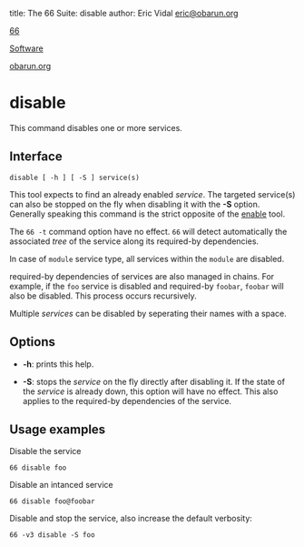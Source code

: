 title: The 66 Suite: disable
author: Eric Vidal <eric@obarun.org>

[66](index.html)

[Software](https://web.obarun.org/software)

[obarun.org](https://web.obarun.org)

# disable

This command disables one or more services.

## Interface

```
disable [ -h ] [ -S ] service(s)
```

This tool expects to find an already enabled *service*. The targeted service(s) can also be stopped on the fly when disabling it with the **-S** option. Generally speaking this command is the strict opposite of the [enable](enable.html) tool.

The `66 -t` command option have no effect. `66` will detect automatically the associated *tree* of the service along its required-by dependencies.

In case of `module` service type, all services within the `module` are disabled.

required-by dependencies of services are also managed in chains. For example, if the `foo` service is disabled and required-by `foobar`, `foobar` will also be disabled. This process occurs recursively.

Multiple *services* can be disabled by seperating their names with a space.

## Options

- **-h**: prints this help.

- **-S**: stops the *service* on the fly directly after disabling it. If the state of the *service* is already down, this option will have no effect. This also applies to the required-by  dependencies of the service.

## Usage examples

Disable the service
```
66 disable foo
```

Disable an intanced service
```
66 disable foo@foobar
```

Disable and stop the service, also increase the default verbosity:
```
66 -v3 disable -S foo
```
